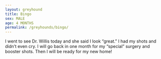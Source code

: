 ```yaml
---
layout: greyhound
title: Bingo
sex: MALE
age: 4 MONTHS
permalink: /greyhounds/bingo/
---
```



I went to see Dr. Willis today and she said I look “great.” I had my shots and didn’t even cry.  I will go back in one
month for my “special” surgery and booster shots. Then I will be ready for my new home!
